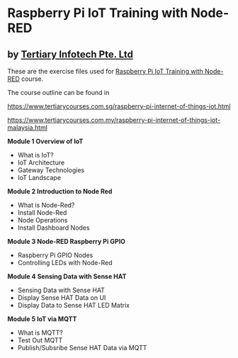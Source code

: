 # Raspberry Pi IoT Training with Node-RED
## by [Tertiary Infotech Pte. Ltd](https://www.tertiarycourses.com.sg/)

These are the exercise files used for [Raspberry Pi IoT Training with Node-RED](https://www.tertiarycourses.com.sg/raspberry-pi-internet-of-things-iot.html) course. 

The course outline can be found in 

https://www.tertiarycourses.com.sg/raspberry-pi-internet-of-things-iot.html

https://www.tertiarycourses.com.my/raspberry-pi-internet-of-things-iot-malaysia.html

<p><strong>Module 1 Overview of IoT</strong> </p>
<ul>
<li>What is IoT?</li>
<li>IoT Architecture</li>
<li>Gateway Technologies</li>
<li>IoT Landscape</li>
</ul>
<p><strong>Module 2 Introduction to Node Red</strong></p>
<ul>
<li>What is Node-Red?</li>
<li>Install Node-Red</li>
<li>Node Operations</li>
<li>Install Dashboard Nodes</li>
</ul>
<p><strong>Module 3 Node-RED Raspberry Pi GPIO</strong></p>
<ul>
<li>Raspberry Pi GPIO Nodes&nbsp;</li>
<li>Controlling LEDs with Node-Red</li>
</ul>
<p><strong>Module 4 Sensing Data with Sense HAT</strong></p>
<ul>
<li>Sensing Data with Sense HAT</li>
<li>Display Sense HAT Data on UI</li>
<li>Display Data to Sense HAT LED Matrix</li>
</ul>
<p><strong>Module 5 IoT via MQTT</strong> </p>
<ul>
<li>What is MQTT?</li>
<li>Test Out MQTT</li>
<li>Publish/Subsribe Sense HAT Data via MQTT</li>
</ul>


